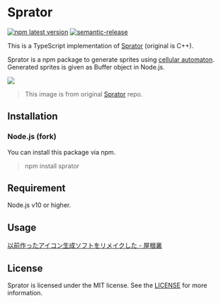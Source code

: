 # Sprator

[![npm latest version](https://img.shields.io/npm/v/sprator/latest.svg)](https://www.npmjs.com/package/sprator)
[![semantic-release](https://img.shields.io/badge/%20%20%F0%9F%93%A6%F0%9F%9A%80-semantic--release-e10079.svg)](https://github.com/semantic-release/semantic-release)

This is a TypeScript implementation of [Sprator](https://github.com/yurkth/sprator) (original is C++).

Sprator is a npm package to generate sprites using [cellular automaton](https://en.wikipedia.org/wiki/Cellular_automaton). Generated sprites is given as Buffer object in Node.js.

![](https://user-images.githubusercontent.com/59264002/72552708-d2453b80-38da-11ea-8059-5fb624933144.png)

> This image is from original [Sprator](https://github.com/yurkth/sprator) repo.

## Installation

### Node.js (fork)

You can install this package via npm.

> npm install sprator

## Requirement

Node.js v10 or higher.

## Usage

[以前作ったアイコン生成ソフトをリメイクした - 屋根裏](https://yurkth.hateblo.jp/entry/sprite-generator)

## License

Sprator is licensed under the MIT license. See the [LICENSE](/LICENSE) for more information.
